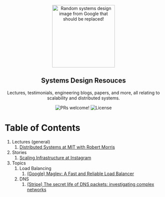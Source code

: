 <p align="center">
  <img src="https://miro.medium.com/max/2000/1*UXYdhUocJfSHSdV3vRn8OQ.png" alt="Random systems design image from Google that should be replaced!" width="200">
</p>

<h2 align="center">
  Systems Design Resouces
</h2>

<p align="center">
  Lectures, testimonials, engineering blogs, papers, and more, all relating to scalability and distributed systems.
</p>

<p align="center">
  <img src="https://img.shields.io/badge/PRs-Welcome!-yellowgreen" alt="PRs welcome!" />

  <img alt="License" src="https://img.shields.io/badge/license-MIT-yellowgreen">
</p>

# Table of Contents
1. Lectures (general)
    1. [Distributed Systems at MIT with Robert Morris](https://www.youtube.com/watch?v=cQP8WApzIQQ&list=PLrw6a1wE39_tb2fErI4-WkMbsvGQk9_UB)
2. Stories
    1. [Scaling Infrastructure at Instagram](https://www.youtube.com/watch?v=hnpzNAPiC0E&t=2182s) 
3. Topics
    1. Load Balancing
        1. [(Google) Maglev: A Fast and Reliable Load Balancer](https://research.google/pubs/pub44824/) 
    1. DNS
        1. [(Stripe) The secret life of DNS packets: investigating complex networks](https://stripe.com/blog/secret-life-of-dns)  

